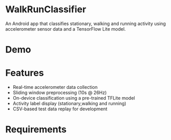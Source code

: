 # WalkRunClassifier

An Android app that classifies stationary, walking and running activity using accelerometer sensor
data and a TensorFlow Lite model.

# Demo



# Features
- Real-time accelerometer data collection
- Sliding window preprocessing (10s @ 26Hz)
- On-device classification using a pre-trained TFLite model
- Activity label display (stationary,walking and running)
- CSV-based test data replay for development

# Requirements
